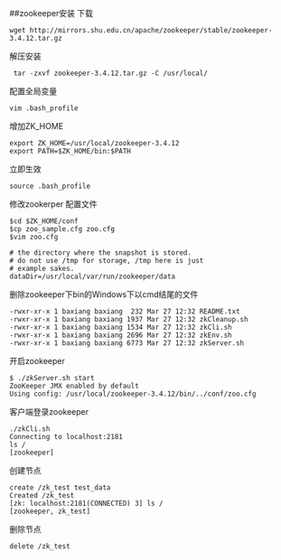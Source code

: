 ##zookeeper安装
下载
```
wget http://mirrors.shu.edu.cn/apache/zookeeper/stable/zookeeper-3.4.12.tar.gz
```
解压安装
```
 tar -zxvf zookeeper-3.4.12.tar.gz -C /usr/local/
```
配置全局变量
```
vim .bash_profile
```
增加ZK_HOME
```
export ZK_HOME=/usr/local/zookeeper-3.4.12
export PATH=$ZK_HOME/bin:$PATH
```
立即生效
```
source .bash_profile
```
修改zookerper 配置文件
```
$cd $ZK_HOME/conf
$cp zoo_sample.cfg zoo.cfg
$vim zoo.cfg
```
```
# the directory where the snapshot is stored.
# do not use /tmp for storage, /tmp here is just
# example sakes.
dataDir=/usr/local/var/run/zookeeper/data
```
删除zookeeper下bin的Windows下以cmd结尾的文件
```
-rwxr-xr-x 1 baxiang baxiang  232 Mar 27 12:32 README.txt
-rwxr-xr-x 1 baxiang baxiang 1937 Mar 27 12:32 zkCleanup.sh
-rwxr-xr-x 1 baxiang baxiang 1534 Mar 27 12:32 zkCli.sh
-rwxr-xr-x 1 baxiang baxiang 2696 Mar 27 12:32 zkEnv.sh
-rwxr-xr-x 1 baxiang baxiang 6773 Mar 27 12:32 zkServer.sh
```
开启zookeeper
```
$ ./zkServer.sh start
ZooKeeper JMX enabled by default
Using config: /usr/local/zookeeper-3.4.12/bin/../conf/zoo.cfg
```
客户端登录zookeeper
```
./zkCli.sh
Connecting to localhost:2181
ls / 
[zookeeper]
```
创建节点
```
create /zk_test test_data
Created /zk_test
[zk: localhost:2181(CONNECTED) 3] ls /
[zookeeper, zk_test]
```
删除节点
```
delete /zk_test
```
